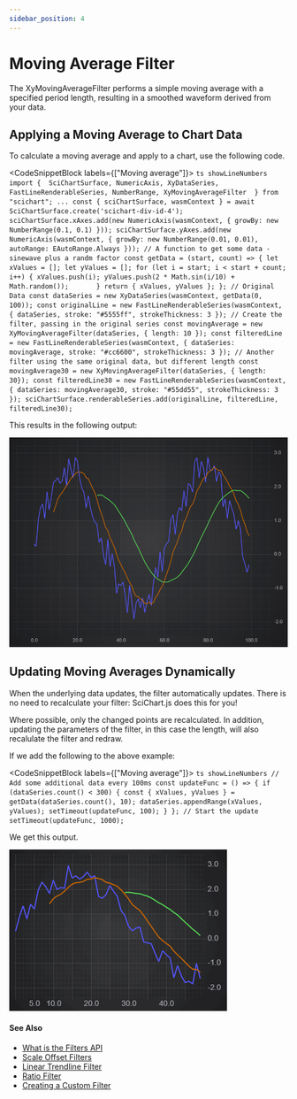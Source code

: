 ```yaml
---
sidebar_position: 4
---
```


# Moving Average Filter

The XyMovingAverageFilter performs a simple moving average with a specified period length, resulting in a smoothed waveform derived from your data.

Applying a Moving Average to Chart Data
---------------------------------------

To calculate a moving average and apply to a chart, use the following code.


<CodeSnippetBlock labels={["Moving average"]}>
    ```ts showLineNumbers
    import { 
        SciChartSurface,
        NumericAxis,
        XyDataSeries,
        FastLineRenderableSeries,
        NumberRange,
        XyMovingAverageFilter 
    } from "scichart";
    ...
    const { sciChartSurface, wasmContext } = await SciChartSurface.create('scichart-div-id-4');
    sciChartSurface.xAxes.add(new NumericAxis(wasmContext, { growBy: new NumberRange(0.1, 0.1) }));
    sciChartSurface.yAxes.add(new NumericAxis(wasmContext, { growBy: new NumberRange(0.01, 0.01), autoRange: EAutoRange.Always }));
    // A function to get some data - sinewave plus a randm factor
    const getData = (start, count) => {
        let xValues = [];
        let yValues = [];
        for (let i = start; i < start + count; i++) {
            xValues.push(i);
            yValues.push(2 * Math.sin(i/10) + Math.random());      
        }
        return { xValues, yValues };
    };
    // Original Data
    const dataSeries = new XyDataSeries(wasmContext, getData(0, 100));
    const originalLine = new FastLineRenderableSeries(wasmContext, { dataSeries, stroke: "#5555ff", strokeThickness: 3 });
    // Create the filter, passing in the original series
    const movingAverage = new XyMovingAverageFilter(dataSeries, { length: 10 });
    const filteredLine = new FastLineRenderableSeries(wasmContext, { dataSeries: movingAverage, stroke: "#cc6600", strokeThickness: 3 });
    // Another filter using the same original data, but different length
    const movingAverage30 = new XyMovingAverageFilter(dataSeries, { length: 30});
    const filteredLine30 = new FastLineRenderableSeries(wasmContext, { dataSeries: movingAverage30, stroke: "#55dd55", strokeThickness: 3 });
    sciChartSurface.renderableSeries.add(originalLine, filteredLine, filteredLine30);
    ```

</CodeSnippetBlock>

This results in the following output:

![](img/1.png)

Updating Moving Averages Dynamically
------------------------------------

When the underlying data updates, the filter automatically updates. There is no need to recalculate your filter: SciChart.js does this for you!

Where possible, only the changed points are recalculated. In addition, updating the parameters of the filter, in this case the length, will also recalulate the filter and redraw.

If we add the following to the above example:


<CodeSnippetBlock labels={["Moving average"]}>
    ```ts showLineNumbers
    // Add some additional data every 100ms
    const updateFunc = () => {
        if (dataSeries.count() < 300) {
            const { xValues, yValues } = getData(dataSeries.count(), 10);
            dataSeries.appendRange(xValues, yValues);
            setTimeout(updateFunc, 100);
        }
    };
    // Start the update
    setTimeout(updateFunc, 1000);
    ```

</CodeSnippetBlock>

We get this output.

![](img/movingAverage.gif)

#### See Also

* [What is the Filters API](/2d-charts/chart-types/data-filters-api/data-filters-api-overview)
* [Scale Offset Filters](/2d-charts/chart-types/data-filters-api/scale-offset-filters)
* [Linear Trendline Filter](/2d-charts/chart-types/data-filters-api/linear-trendline-filter)
* [Ratio Filter](/2d-charts/chart-types/data-filters-api/ratio-filter)
* [Creating a Custom Filter](/2d-charts/chart-types/data-filters-api/custom-filter)
